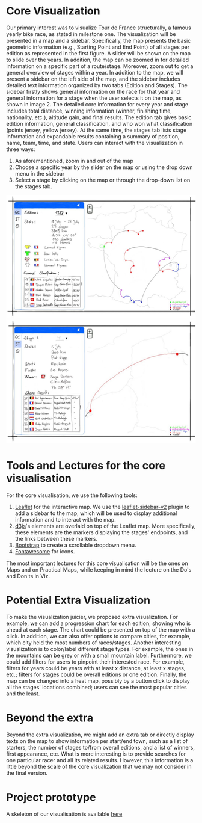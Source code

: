 # Core Visualization

Our primary interest was to visualize Tour de France structurally, a famous yearly bike race, as stated in milestone one. The visualization will be presented in a map and a sidebar. Specifically, the map presents the basic geometric information (e.g., Starting Point and End Point) of all stages per edition as represented in the first figure. A slider will be shown on the map to slide over the years. In addition, the map can be zoomed in for detailed information on a specific part of a route/stage.
Moreover, zoom out to get a general overview of stages within a year. In addition to the map, we will present a sidebar on the left side of the map, and the sidebar includes detailed text information organized by two tabs (Edition and Stages). The sidebar firstly shows general information on the race for that year and general information for a stage when the user selects it on the map, as shown in image 2. The detailed core information for every year and stage includes total distance, winning information (winner, finishing time, nationality, etc.), altitude gain, and final results.
The edition tab gives basic edition information, general classification, and who won what classification (points jersey, yellow jersey). At the same time, the stages tab lists stage information and expandable results containing a summary of position, name, team, time, and state. Users can interact with the visualization in three ways:
1. As aforementioned, zoom in and out of the map
2. Choose a specific year by the slider on the map or using the drop down menu in the sidebar
3. Select a stage by clicking on the map or through the drop-down list on the stages tab.

![sketch_edition](images/sketch_edition.jpg)
![sketch_stages](images/sketch_stages.jpg)

# Tools and Lectures for the core visualisation
For the core visualisation, we use the following tools:
1. [Leaflet](https://leafletjs.com/) for the interactive map. We use the [leaflet-sidebar-v2](https://github.com/noerw/leaflet-sidebar-v2) plugin to add a sidebar to the map, which will be used to display additional information and to interact with the map.
2. [d3js](https://d3js.org/)'s elements are overlaid on top of the Leaflet map. More specifically, these elements are the markers displaying the stages' endpoints, and the links between these markers.
3. [Bootstrap](https://getbootstrap.com/) to create a scrollable dropdown menu.
4. [Fontawesome](https://fontawesome.com) for icons.

The most important lectures for this core visualisation will be the ones on Maps and on Practical Maps, while keeping in mind the lecture on the Do's and Don'ts in Viz.

# Potential Extra Visualization
To make the visualization juicier, we proposed extra visualization. For example, we can add a progression chart for each edition, showing who is ahead at each stage. The chart could be presented on top of the map with a click. In addition, we can also offer options to compare cities, for example, which city held the most numbers of races/stages. Another interesting visualization is to color/label different stage types. For example, the ones in the mountains can be grey or with a small mountain label. Furthermore, we could add filters for users to pinpoint their interested race. For example, filters for years could be years with at least x distance, at least x stages, etc.; filters for stages could be overall editions or one edition. Finally, the map can be changed into a heat map, possibly by a button click to display all the stages' locations combined; users can see the most popular cities and the least.

# Beyond the extra
Beyond the extra visualization, we might add an extra tab or directly display texts on the map to show information per start/end town, such as a list of starters, the number of stages to/from overall editions, and a list of winners, first appearance, etc. What is more interesting is to provide searches for one particular racer and all its related results. However, this information is a little beyond the scale of the core visualization that we may not consider in the final version.

# Project prototype
A skeleton of our visualisation is available [here](https://com-480-data-visualization.github.io/datavis-project-2022-datawiz/website/html/prototype.html)
